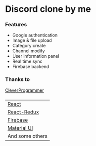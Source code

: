 # Discord clone by me

### Features
- Google authentication
- Image & file upload
- Category create
- Channel modify
- User information panel
- Real time sync
- Firebase backend


### Thanks to

[CleverProgrammer](https://www.youtube.com/c/CleverProgrammer)

### 
|  |
| ------ |
| [React](https://reactjs.org/) |
| [React-Redux](https://react-redux.js.org/) |
| [Firebase](https://firebase.google.com/) |
| [Material UI](https://material-ui.com/) |
| And some others
